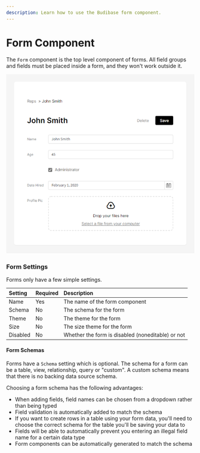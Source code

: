 ```yaml
---
description: Learn how to use the Budibase form component.
---
```


# Form Component

The `Form` component is the top level component of forms. All field groups and fields must be placed inside a form, and they won't work outside it.

![A typical Budibase form](../../.gitbook/assets/image%20%289%29.png)

### Form Settings

Forms only have a few simple settings. 

| Setting | Required | Description |
| :--- | :--- | :--- |
| Name | Yes | The name of the form component |
| Schema | No | The schema for the form |
| Theme | No | The theme for the form |
| Size | No | The size theme for the form |
| Disabled | No | Whether the form is disabled \(noneditable\) or not |

#### Form Schemas

Forms have a `Schema` setting which is optional. The schema for a form can be a table, view, relationship, query or "custom". A custom schema means that there is no backing data source schema.

Choosing a form schema has the following advantages:

* When adding fields, field names can be chosen from a dropdown rather than being typed
* Field validation is automatically added to match the schema
* If you want to create rows in a table using your form data, you'll need to choose the correct schema for the table you'll be saving your data to
* Fields will be able to automatically prevent you entering an illegal field name for a certain data type
* Form components can be automatically generated to match the schema

